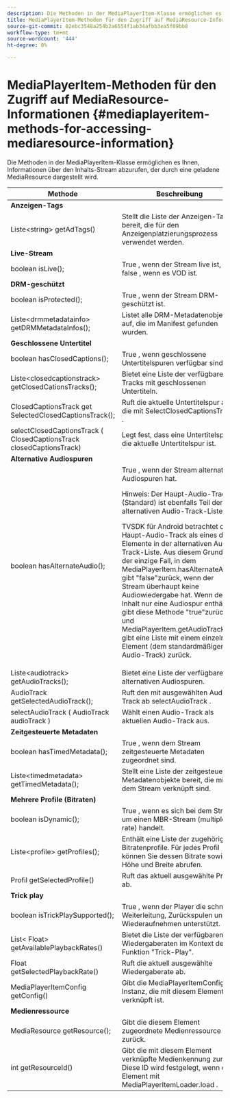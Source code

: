 ```yaml
---
description: Die Methoden in der MediaPlayerItem-Klasse ermöglichen es Ihnen, Informationen über den Inhalts-Stream abzurufen, der durch eine geladene MediaResource dargestellt wird.
title: MediaPlayerItem-Methoden für den Zugriff auf MediaResource-Informationen
source-git-commit: 02ebc3548a254b2a6554f1ab34afbb3ea5f09bb8
workflow-type: tm+mt
source-wordcount: '444'
ht-degree: 0%

---
```


# MediaPlayerItem-Methoden für den Zugriff auf MediaResource-Informationen {#mediaplayeritem-methods-for-accessing-mediaresource-information}

Die Methoden in der MediaPlayerItem-Klasse ermöglichen es Ihnen, Informationen über den Inhalts-Stream abzurufen, der durch eine geladene MediaResource dargestellt wird.

<table frame="all" colsep="1" rowsep="1" id="table_F6006A9167044AC087A6ECB20B8CCD5D"> 
 <thead> 
  <tr rowsep="1"> 
   <th colname="2" class="entry"> Methode </th> 
   <th colname="3" class="entry"> Beschreibung </th> 
  </tr> 
 </thead>
 <tbody> 
  <tr rowsep="1"> 
   <td colname="2"> <b>Anzeigen-Tags</b> </td> 
   <td colname="3"> </td> 
  </tr> 
  <tr rowsep="1"> 
   <td colname="2"> <span class="codeph"> Liste&lt;string&gt; getAdTags() </span> </td> 
   <td colname="3"> Stellt die Liste der Anzeigen-Tags bereit, die für den Anzeigenplatzierungsprozess verwendet werden. </td> 
  </tr> 
  <tr rowsep="1"> 
   <td colname="2"> <b>Live-Stream</b> </td> 
   <td colname="3"> </td> 
  </tr> 
  <tr rowsep="1"> 
   <td colname="2"> <span class="codeph"> boolean isLive(); </span> </td> 
   <td colname="3"> True , wenn der Stream live ist, false , wenn es VOD ist. </td> 
  </tr> 
  <tr rowsep="1"> 
   <td colname="2"> <b>DRM-geschützt</b> </td> 
   <td colname="3"> </td> 
  </tr> 
  <tr rowsep="1"> 
   <td colname="2"> <span class="codeph"> boolean isProtected(); </span> </td> 
   <td colname="3"> True , wenn der Stream DRM-geschützt ist. </td> 
  </tr> 
  <tr rowsep="1"> 
   <td colname="2"> <span class="codeph"> Liste&lt;drmmetadatainfo&gt; getDRMMetadataInfos(); </span> </td> 
   <td colname="3"> Listet alle DRM-Metadatenobjekte auf, die im Manifest gefunden wurden. </td> 
  </tr> 
  <tr rowsep="1"> 
   <td colname="2"> <b>Geschlossene Untertitel</b> </td> 
   <td colname="3"> </td> 
  </tr> 
  <tr rowsep="1"> 
   <td colname="2"> <span class="codeph"> boolean hasClosedCaptions(); </span> </td> 
   <td colname="3"> True , wenn geschlossene Untertitelspuren verfügbar sind. </td> 
  </tr> 
  <tr rowsep="1"> 
   <td colname="2"> <span class="codeph"> Liste&lt;closedcaptionstrack&gt; getClosedCationsTracks(); </span> </td> 
   <td colname="3"> Bietet eine Liste der verfügbaren Tracks mit geschlossenen Untertiteln. </td> 
  </tr> 
  <tr rowsep="1"> 
   <td colname="2"> <span class="codeph"> ClosedCaptionsTrack get SelectedClosedCaptionsTrack(); </span> </td> 
   <td colname="3"> Ruft die aktuelle Untertitelspur ab, die mit <span class="codeph"> SelectClosedCaptionsTrack </span>. </td> 
  </tr> 
  <tr rowsep="1"> 
   <td colname="2"> <span class="codeph"> selectClosedCaptionsTrack ( ClosedCaptionsTrack closedCaptionsTrack) </span> </td> 
   <td colname="3"> Legt fest, dass eine Untertitelspur die aktuelle Untertitelspur ist. </td> 
  </tr> 
  <tr rowsep="1"> 
   <td colname="2"> <b>Alternative Audiospuren</b> </td> 
   <td colname="3"> </td> 
  </tr> 
  <tr rowsep="1"> 
   <td colname="2"> <span class="codeph"> boolean hasAlternateAudio(); </span> </td> 
   <td colname="3"> True , wenn der Stream alternative Audiospuren hat. <p>Hinweis: Der Haupt-Audio-Track (Standard) ist ebenfalls Teil der alternativen Audio-Track-Liste. </p> <p>TVSDK für Android betrachtet den Haupt-Audio-Track als eines der Elemente in der alternativen Audio-Track-Liste. Aus diesem Grund ist der einzige Fall, in dem <span class="codeph"> MediaPlayerItem.hasAlternateAudio </span> gibt "false"zurück, wenn der Stream überhaupt keine Audiowiedergabe hat. Wenn der Inhalt nur eine Audiospur enthält, gibt diese Methode "true"zurück und <span class="codeph"> MediaPlayerItem.getAudioTracks </span> gibt eine Liste mit einem einzelnen Element (dem standardmäßigen Audio-Track) zurück. </p> </td> 
  </tr> 
  <tr rowsep="1"> 
   <td colname="2"> <span class="codeph"> Liste&lt;audiotrack&gt; getAudioTracks(); </span> </td> 
   <td colname="3"> Bietet eine Liste der verfügbaren alternativen Audiospuren. </td> 
  </tr> 
  <tr rowsep="1"> 
   <td colname="2"> <span class="codeph"> AudioTrack getSelectedAudioTrack(); </span> </td> 
   <td colname="3"> Ruft den mit ausgewählten Audio-Track ab <span class="codeph"> selectAudioTrack </span>. </td> 
  </tr> 
  <tr rowsep="1"> 
   <td colname="2"> <span class="codeph"> selectAudioTrack ( AudioTrack audioTrack ) </span> </td> 
   <td colname="3"> Wählt einen Audio-Track als aktuellen Audio-Track aus. </td> 
  </tr> 
  <tr rowsep="1"> 
   <td colname="2"> <b>Zeitgesteuerte Metadaten</b> </td> 
   <td colname="3"> </td> 
  </tr> 
  <tr rowsep="1"> 
   <td colname="2"> <span class="codeph"> boolean hasTimedMetadata(); </span> </td> 
   <td colname="3"> True , wenn dem Stream zeitgesteuerte Metadaten zugeordnet sind. </td> 
  </tr> 
  <tr rowsep="1"> 
   <td colname="2"> <span class="codeph"> Liste&lt;timedmetadata&gt; getTimedMetadata(); </span> </td> 
   <td colname="3"> Stellt eine Liste der zeitgesteuerten Metadatenobjekte bereit, die mit dem Stream verknüpft sind. </td> 
  </tr> 
  <tr rowsep="1"> 
   <td colname="2"> <b>Mehrere Profile (Bitraten)</b> </td> 
   <td colname="3"> </td> 
  </tr> 
  <tr rowsep="1"> 
   <td colname="2"> <span class="codeph"> boolean isDynamic(); </span> </td> 
   <td colname="3"> True , wenn es sich bei dem Stream um einen MBR-Stream (multiple bit rate) handelt. </td> 
  </tr> 
  <tr rowsep="1"> 
   <td colname="2"> <span class="codeph"> Liste&lt;profile&gt; getProfiles(); </span> </td> 
   <td colname="3"> Enthält eine Liste der zugehörigen Bitratenprofile. Für jedes Profil können Sie dessen Bitrate sowie Höhe und Breite abrufen. </td> 
  </tr> 
  <tr rowsep="1"> 
   <td colname="2"> <span class="codeph"> Profil getSelectedProfile() </span> </td> 
   <td colname="3"> Ruft das aktuell ausgewählte Profil ab. </td> 
  </tr> 
  <tr rowsep="1"> 
   <td colname="2"> <b>Trick play</b> </td> 
   <td colname="3"> </td> 
  </tr> 
  <tr rowsep="1"> 
   <td colname="2"> <span class="codeph"> boolean isTrickPlaySupported(); </span> </td> 
   <td colname="3"> True , wenn der Player die schnelle Weiterleitung, Zurückspulen und Wiederaufnehmen unterstützt. </td> 
  </tr> 
  <tr rowsep="1"> 
   <td colname="2"> <span class="codeph"> List&lt; Float&gt; getAvailablePlaybackRates() </span> </td> 
   <td colname="3"> Bietet die Liste der verfügbaren Wiedergaberaten im Kontext der Funktion "Trick-Play". </td> 
  </tr> 
  <tr rowsep="1"> 
   <td colname="2"> <span class="codeph"> Float getSelectedPlaybackRate() </span> </td> 
   <td colname="3"> Ruft die aktuell ausgewählte Wiedergaberate ab. </td> 
  </tr> 
  <tr rowsep="1"> 
   <td colname="2"> <span class="codeph"> MediaPlayerItemConfig getConfig() </span> </td> 
   <td colname="3"> Gibt die <span class="codeph"> MediaPlayerItemConfig </span> Instanz, die mit diesem Element verknüpft ist. </td> 
  </tr> 
  <tr rowsep="1"> 
   <td colname="2"> <b>Medienressource</b> </td> 
   <td colname="3"> </td> 
  </tr> 
  <tr rowsep="1"> 
   <td colname="2"> <span class="codeph"> MediaResource getResource(); </span> </td> 
   <td colname="3"> Gibt die diesem Element zugeordnete Medienressource zurück. </td> 
  </tr> 
  <tr rowsep="0"> 
   <td colname="2"> <span class="codeph"> int getResourceId() </span> </td> 
   <td colname="3"> Gibt die mit diesem Element verknüpfte Medienkennung zurück. Diese ID wird festgelegt, wenn das Element mit <span class="codeph"> MediaPlayerItemLoader.load </span>. </td> 
  </tr> 
 </tbody> 
</table>
